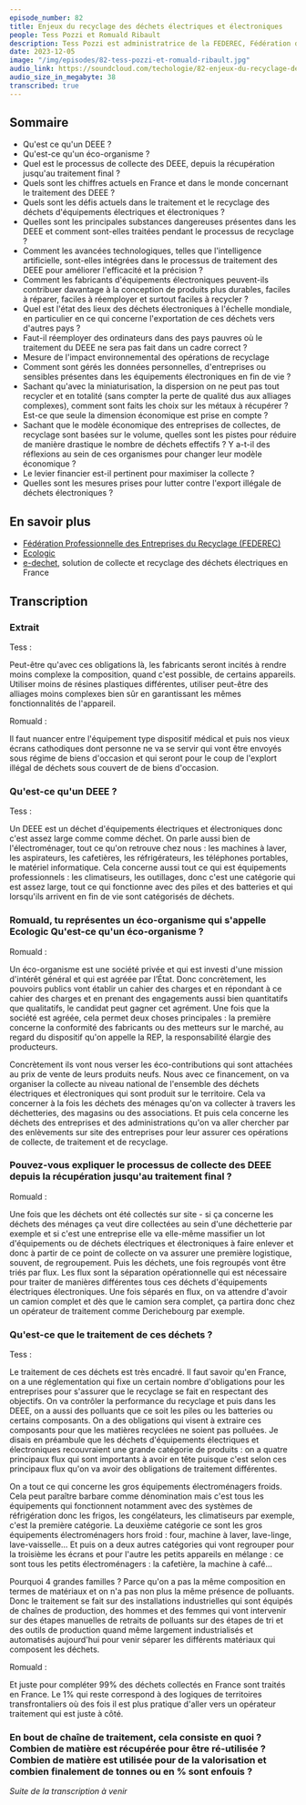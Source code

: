 ```yaml
---
episode_number: 82
title: Enjeux du recyclage des déchets électriques et électroniques
people: Tess Pozzi et Romuald Ribault
description: Tess Pozzi est administratrice de la FEDEREC, Fédération des entreprises du recyclage et responsable des relations institutionnelles Derichebourg Environnement. Romuald Ribault est directeur Marketing de Ecologic, éco-organisme agréé pour la gestion des déchets électriques et électroniques et vice-président de l’AGIT, Alliance Green IT. Avec nos deux interlocuteurs, nous avons échangé sur le fonctionnement du traitement et du recyclage des déchets électroniques ainsi que sur les enjeux actuels et à venir comme l'export illégal vers des pays pauvres.
date: 2023-12-05
image: "/img/episodes/82-tess-pozzi-et-romuald-ribault.jpg"
audio_link: https://soundcloud.com/techologie/82-enjeux-du-recyclage-des-dechets-electriques-et-electroniques-avec-tess-pozzi-et-romuald-ribault
audio_size_in_megabyte: 38
transcribed: true
---
```


## Sommaire

- Qu'est ce qu'un DEEE ?
- Qu'est-ce qu'un éco-organisme ?
- Quel est le processus de collecte des DEEE, depuis la récupération jusqu'au traitement final ?
- Quels sont les chiffres actuels en France et dans le monde concernant le traitement des DEEE ?
- Quels sont les défis actuels dans le traitement et le recyclage des déchets d'équipements électriques et électroniques ?
- Quelles sont les principales substances dangereuses présentes dans les DEEE et comment sont-elles traitées pendant le processus de recyclage ?
- Comment les avancées technologiques, telles que l'intelligence artificielle, sont-elles intégrées dans le processus de traitement des DEEE pour améliorer l'efficacité et la précision ?
- Comment les fabricants d'équipements électroniques peuvent-ils contribuer davantage à la conception de produits plus durables, faciles à réparer, faciles à réemployer et surtout faciles à recycler ?
- Quel est l'état des lieux des déchets électroniques à l'échelle mondiale, en particulier en ce qui concerne l'exportation de ces déchets vers d'autres pays ?
- Faut-il réemployer des ordinateurs dans des pays pauvres où le traitement du DEEE ne sera pas fait dans un cadre correct ?
- Mesure de l'impact environnemental des opérations de recyclage
- Comment sont gérés les données personnelles, d'entreprises ou sensibles présentes dans les équipements électroniques en fin de vie ?
- Sachant qu'avec la miniaturisation, la dispersion on ne peut pas tout recycler et en totalité (sans compter la perte de qualité dus aux alliages complexes), comment sont faits les choix sur les métaux à récupérer ? Est-ce que seule la dimension économique est prise en compte ?
- Sachant que le modèle économique des entreprises de collectes, de recyclage sont basées sur le volume, quelles sont les pistes pour réduire de manière drastique le nombre de déchets effectifs ? Y a-t-il des réflexions au sein de ces organismes pour changer leur modèle économique ?
- Le levier financier est-il pertinent pour maximiser la collecte ?
- Quelles sont les mesures prises pour lutter contre l'export illégale de déchets électroniques ?


## En savoir plus

- [Fédération Professionnelle des Entreprises du Recyclage (FEDEREC)](https://federec.com/) 
- [Ecologic](https://www.ecologic-france.com/)
- [e-dechet](https://www.e-dechet.com/), solution de collecte et recyclage des déchets électriques en France

## Transcription

### Extrait

Tess :

Peut-être qu'avec ces obligations là, les fabricants seront incités à rendre moins complexe la composition, quand c'est possible, de certains appareils. Utiliser moins de résines plastiques différentes, utiliser peut-être des alliages moins complexes bien sûr en garantissant les mêmes fonctionnalités de l'appareil.

Romuald :

Il faut nuancer entre l'équipement type dispositif médical et puis nos vieux écrans cathodiques dont personne ne va se servir qui vont être envoyés sous régime de biens d'occasion et qui seront pour le coup de l'explort illégal de déchets sous couvert de de biens d'occasion.


### Qu'est-ce qu'un DEEE ?

Tess :

Un DEEE est un déchet d'équipements électriques et électroniques donc c'est assez large comme comme déchet. On parle aussi bien de l'électroménager, tout ce qu'on retrouve chez nous : les machines à laver, les aspirateurs, les cafetières, les réfrigérateurs, les téléphones portables, le matériel informatique. Cela concerne aussi tout ce qui est équipements professionnels : les climatiseurs, les outillages, donc c'est une catégorie qui est assez large, tout ce qui fonctionne avec des piles et des batteries et qui lorsqu'ils arrivent en fin de vie sont catégorisés de déchets.

### Romuald, tu représentes un éco-organisme qui s'appelle Ecologic Qu'est-ce qu'un éco-organisme ?

Romuald :

Un éco-organisme est une société privée et qui est investi d'une mission d'intérêt général et qui est agréée par l’État. Donc concrètement, les pouvoirs publics vont établir un cahier des charges et en répondant à ce cahier des charges et en prenant des engagements aussi bien quantitatifs que qualitatifs, le candidat peut gagner cet agrément. Une fois que la société est agréée, cela permet deux choses principales : la première concerne la conformité des fabricants ou des metteurs sur le marché, au regard du dispositif qu'on appelle la REP, la responsabilité élargie des producteurs.

Concrètement ils vont nous verser les éco-contributions qui sont attachées au prix de vente de leurs produits neufs. Nous avec ce financement, on va organiser la collecte au niveau national de l'ensemble des déchets électriques et électroniques qui sont produit sur le territoire. Cela va concerner à la fois les déchets des ménages qu'on va collecter à travers les déchetteries, des magasins ou des associations. Et puis cela concerne les déchets des entreprises et des administrations qu'on va aller chercher par des enlèvements sur site des entreprises pour leur assurer ces opérations de collecte, de traitement et de recyclage.

### Pouvez-vous expliquer le processus de collecte des DEEE depuis la récupération jusqu'au traitement final ?

Romuald :

Une fois que les déchets ont été collectés sur site - si ça concerne les déchets des ménages ça veut dire collectées au sein d'une déchetterie par exemple et si c'est une entreprise elle va elle-même massifier un lot d'équipements ou de déchets électriques et électroniques à faire enlever et donc à partir de ce point de collecte on va assurer une première logistique, souvent, de regroupement. Puis les déchets, une fois regroupés vont être triés par flux. Les flux sont la séparation opérationnelle qui est nécessaire pour traiter de manières différentes tous ces déchets d'équipements électriques électroniques. Une fois séparés en flux, on va attendre d'avoir un camion complet et dès que le camion sera complet, ça partira donc chez un opérateur de traitement comme Derichebourg par exemple.

### Qu'est-ce que le traitement de ces déchets ?

Tess : 

Le traitement de ces déchets est très encadré. Il faut savoir qu'en France, on a une réglementation qui fixe un certain nombre d'obligations pour les entreprises pour s'assurer que le recyclage se fait en respectant des objectifs. On va contrôler la performance du
recyclage et puis dans les DEEE, on a aussi des polluants que ce soit les piles ou les batteries ou certains composants. On a des obligations qui visent à extraire ces composants pour que les matières recyclées ne soient pas polluées. Je disais en préambule que les déchets d'équipements électriques et électroniques recouvraient une grande catégorie de produits : on a quatre principaux flux qui sont importants à avoir en tête puisque c'est selon ces principaux flux qu'on va avoir des obligations de traitement différentes.

On a tout ce qui concerne les gros équipements électroménagers froids. Cela peut paraître barbare comme dénomination mais c'est tous les équipements qui fonctionnent
notamment avec des systèmes de réfrigération donc les frigos, les congélateurs, les climatiseurs par exemple, c'est la première catégorie. La deuxième catégorie ce sont les gros équipements électroménagers hors froid : four, machine à laver, lave-linge, lave-vaisselle... Et puis on a deux autres catégories qui vont regrouper pour la troisième les écrans et pour l'autre les petits appareils en mélange : ce sont tous les petits électroménagers : la cafetière, la machine à café...

Pourquoi 4 grandes familles ? Parce qu'on a pas la même composition en termes de matériaux et on n'a pas non plus la même présence de polluants. Donc le traitement se fait sur des installations industrielles qui sont équipés de chaînes de production, des hommes et des femmes qui vont intervenir sur des étapes manuelles de retraits de polluants sur des étapes de tri et des outils de production quand même largement industrialisés et automatisés aujourd'hui pour venir séparer les différents matériaux qui composent les déchets.

Romuald :

Et juste pour compléter 99% des déchets collectés en France sont traités en France. Le 1% qui reste correspond à des logiques de territoires transfrontaliers où des fois il est plus pratique d'aller vers un opérateur traitement qui est juste à côté.


### En bout de chaîne de traitement, cela consiste en quoi ? Combien de matière est récupérée pour être ré-utilisée ? Combien de matière est utilisée pour de la valorisation et combien finalement de tonnes ou en % sont enfouis ?

_Suite de la transcription à venir_